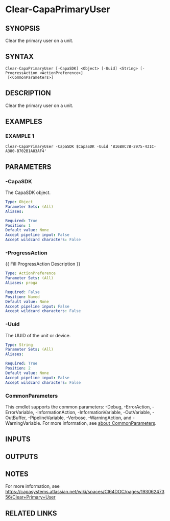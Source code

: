 # Clear-CapaPrimaryUser

## SYNOPSIS
Clear the primary user on a unit.

## SYNTAX

```
Clear-CapaPrimaryUser [-CapaSDK] <Object> [-Uuid] <String> [-ProgressAction <ActionPreference>]
 [<CommonParameters>]
```

## DESCRIPTION
Clear the primary user on a unit.

## EXAMPLES

### EXAMPLE 1
```
Clear-CapaPrimaryUser -CapaSDK $CapaSDK -Uuid 'B16BAC7B-2975-431C-A380-B702B1A83AF4'
```

## PARAMETERS

### -CapaSDK
The CapaSDK object.

```yaml
Type: Object
Parameter Sets: (All)
Aliases:

Required: True
Position: 1
Default value: None
Accept pipeline input: False
Accept wildcard characters: False
```

### -ProgressAction
{{ Fill ProgressAction Description }}

```yaml
Type: ActionPreference
Parameter Sets: (All)
Aliases: proga

Required: False
Position: Named
Default value: None
Accept pipeline input: False
Accept wildcard characters: False
```

### -Uuid
The UUID of the unit or device.

```yaml
Type: String
Parameter Sets: (All)
Aliases:

Required: True
Position: 2
Default value: None
Accept pipeline input: False
Accept wildcard characters: False
```

### CommonParameters
This cmdlet supports the common parameters: -Debug, -ErrorAction, -ErrorVariable, -InformationAction, -InformationVariable, -OutVariable, -OutBuffer, -PipelineVariable, -Verbose, -WarningAction, and -WarningVariable. For more information, see [about_CommonParameters](http://go.microsoft.com/fwlink/?LinkID=113216).

## INPUTS

## OUTPUTS

## NOTES
For more information, see https://capasystems.atlassian.net/wiki/spaces/CI64DOC/pages/19306247356/Clear+Primary+User

## RELATED LINKS
